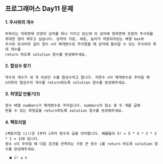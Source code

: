 ## 프로그래머스 Day11 문제
#### 1. 주사위의 개수

```
머쓱이는 직육면체 모양의 상자를 하나 가지고 있는데 이 상자에 정육면체 모양의 주사위를
최대한 많이 채우고 싶습니다. 상자의 가로, 세로, 높이가 저장되어있는 배열 box와
주사위 모서리의 길이 정수 n이 매개변수로 주어졌을 때 상자에 들어갈 수 있는 주사위의 최대 개수를
return 하도록 solution 함수를 완성해주세요.
```

#### 2. 합성수 찾기
```
약수의 개수가 세 개 이상인 수를 합성수라고 합니다. 자연수 n이 매개변수로 주어질 때
n이하의 합성수의 개수를 return하도록 solution 함수를 완성해주세요.
```

#### 3. 최댓값 만들기(1)

```
정수 배열 numbers가 매개변수로 주어집니다. numbers의 원소 중 두 개를 곱해
만들 수 있는 최댓값을 return하도록 solution 함수를 완성해주세요.
```

#### 4. 팩토리얼
```
i팩토리얼 (i!)은 1부터 i까지 정수의 곱을 의미합니다. 예를들어 5! = 5 * 4 * 3 * 2 * 1 = 120 입니다.
정수 n이 주어질 때 다음 조건을 만족하는 가장 큰 정수 i를 return 하도록 solution 함수를 완성해주세요.

  ● i! ≤ n
```

